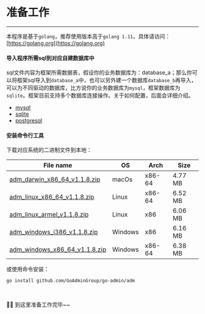# 准备工作
---

本程序是基于```golang```，推荐使用版本高于```golang 1.11```，具体请访问：[https://golang.org](https://golang.org)

#### 导入程序所需sql到对应<strong>自建数据库</strong>中

sql文件内容为框架所需数据表，假设你的业务数据库为：database_a；那么你可以将框架sql导入到```database_a```中，也可以另外建一个数据库```database_b```再导入，可以为不同驱动的数据库，比方说你的业务数据库为```mysql```，框架数据库为```sqlite```。框架目前支持多个数据库连接操作。关于如何配置，后面会详细介绍。

- [mysql](https://raw.githubusercontent.com/GoAdminGroup/go-admin/master/data/admin.sql)
- [sqlite](https://raw.githubusercontent.com/GoAdminGroup/go-admin/master/data/admin.db)
- [postgresql](https://raw.githubusercontent.com/GoAdminGroup/go-admin/master/data/admin.pgsql)

#### 安装命令行工具

下载对应系统的二进制文件到本地：

|  File name   | OS  | Arch  | Size  |
|  ----  | ----  | ----  |----  |
| [adm_darwin_x86_64_v1.1.8.zip](http://file.go-admin.cn/go_admin/cli/v1_1_8/adm_darwin_x86_64_v1.1.8.zip)  | macOs | x86-64 | 4.77 MB
| [adm_linux_x86_64_v1.1.8.zip](http://file.go-admin.cn/go_admin/cli/v1_1_8/adm_linux_x86_64_v1.1.8.zip)  | Linux | x86-64   | 6.52 MB
| [adm_linux_armel_v1.1.8.zip](http://file.go-admin.cn/go_admin/cli/v1_1_8/adm_linux_armel_v1.1.8.zip)  | Linux | x86   | 6.06 MB
| [adm_windows_i386_v1.1.8.zip](http://file.go-admin.cn/go_admin/cli/v1_1_8/adm_windows_i386_v1.1.8.zip)  | Windows | x86  |6.16 MB
| [adm_windows_x86_64_v1.1.8.zip](http://file.go-admin.cn/go_admin/cli/v1_1_8/adm_windows_x86_64_v1.1.8.zip)  | Windows | x86-64   |6.38 MB



或使用命令安装：

```
go install github.com/GoAdminGroup/go-admin/adm
```

<br>

🍺🍺 到这里准备工作完毕~~